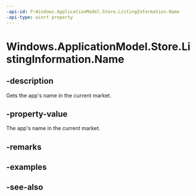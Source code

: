 ----api-id: P:Windows.ApplicationModel.Store.ListingInformation.Name
-api-type: winrt property
---<!-- Property syntaxpublic string Name { get; }--># Windows.ApplicationModel.Store.ListingInformation.Name## -descriptionGets the app's name in the current market.## -property-valueThe app's name in the current market.## -remarks## -examples## -see-also